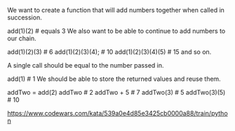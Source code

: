 We want to create a function that will add numbers together when called in succession.

add(1)(2) # equals 3
We also want to be able to continue to add numbers to our chain.

add(1)(2)(3) # 6
add(1)(2)(3)(4); # 10
add(1)(2)(3)(4)(5) # 15
and so on.

A single call should be equal to the number passed in.

add(1) # 1
We should be able to store the returned values and reuse them.

addTwo = add(2)
addTwo # 2
addTwo + 5 # 7
addTwo(3) # 5
addTwo(3)(5) # 10


https://www.codewars.com/kata/539a0e4d85e3425cb0000a88/train/python